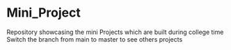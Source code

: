 # Mini_Project


Repository showcasing the mini Projects which are built during college time
Switch the branch from main to master to see others projects 

